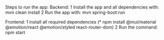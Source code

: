 
Steps to run the app:
Backend:
1 Install the app and all dependencies with: mvn clean install
2 Run the app with: mvn spring-boot:run

Frontend:
1 install all required dependencies
(* npm install @mui/material @emotion/react @emotion/styled react-router-dom)
2 Run the command: npm start


